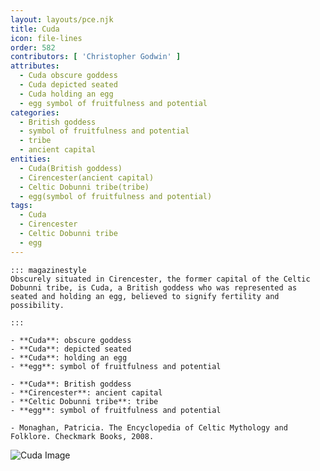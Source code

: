 ```yaml
---
layout: layouts/pce.njk
title: Cuda
icon: file-lines
order: 582
contributors: [ 'Christopher Godwin' ]
attributes:
  - Cuda obscure goddess
  - Cuda depicted seated
  - Cuda holding an egg
  - egg symbol of fruitfulness and potential
categories:
  - British goddess
  - symbol of fruitfulness and potential
  - tribe
  - ancient capital
entities:
  - Cuda(British goddess)
  - Cirencester(ancient capital)
  - Celtic Dobunni tribe(tribe)
  - egg(symbol of fruitfulness and potential)
tags:
  - Cuda
  - Cirencester
  - Celtic Dobunni tribe
  - egg
---
```

``` tab [group1:Info]
::: magazinestyle
Obscurely situated in Cirencester, the former capital of the Celtic Dobunni tribe, is Cuda, a British goddess who was represented as seated and holding an egg, believed to signify fertility and possibility.

:::
```
``` tab [group1:Attributes]
- **Cuda**: obscure goddess
- **Cuda**: depicted seated
- **Cuda**: holding an egg
- **egg**: symbol of fruitfulness and potential
```
``` tab [group1:Entities]
- **Cuda**: British goddess
- **Cirencester**: ancient capital
- **Celtic Dobunni tribe**: tribe
- **egg**: symbol of fruitfulness and potential
```
``` tab [group1:Sources]
- Monaghan, Patricia. The Encyclopedia of Celtic Mythology and Folklore. Checkmark Books, 2008.
```
![Cuda Image]([None])
